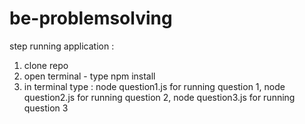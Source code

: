 # be-problemsolving
step running application :
1. clone repo
2. open terminal - type npm install
3. in terminal type :
   node question1.js for running question 1,
   node question2.js for running question 2,
   node question3.js for running question 3
